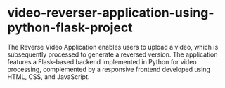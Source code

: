 # video-reverser-application-using-python-flask-project
The Reverse Video Application enables users to upload a video, which is subsequently processed to generate a reversed version. The application features a Flask-based backend implemented in Python for video processing, complemented by a responsive frontend developed using HTML, CSS, and JavaScript.
